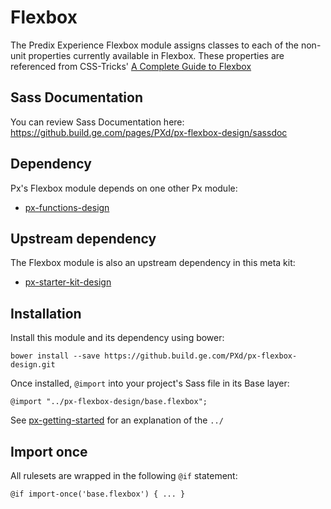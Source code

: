 # Flexbox

The Predix Experience Flexbox module assigns classes to each of the non-unit properties currently available in Flexbox. These properties are referenced from CSS-Tricks' [A Complete Guide to Flexbox](https://css-tricks.com/snippets/css/a-guide-to-flexbox/)

## Sass Documentation

You can review Sass Documentation here: https://github.build.ge.com/pages/PXd/px-flexbox-design/sassdoc

## Dependency

Px's Flexbox module depends on one other Px module:

* [px-functions-design](https://github.build.ge.com/PXd/px-functions-design)

## Upstream dependency

The Flexbox module is also an upstream dependency in this meta kit:

* [px-starter-kit-design](https://github.build.ge.com/PXd/px-starter-kit-design)

## Installation

Install this module and its dependency using bower:

    bower install --save https://github.build.ge.com/PXd/px-flexbox-design.git

Once installed, `@import` into your project's Sass file in its Base layer:

    @import "../px-flexbox-design/base.flexbox";

See [px-getting-started](https://github.build.ge.com/PXd/px-getting-started#a-note-about-relative-import-paths) for an explanation of the `../`

## Import once

All rulesets are wrapped in the following `@if` statement:

    @if import-once('base.flexbox') { ... }